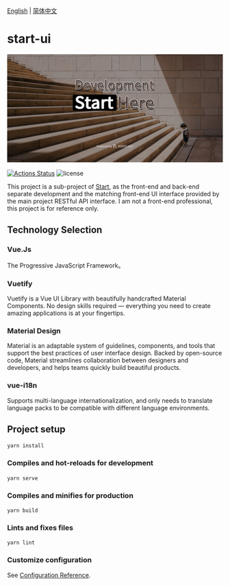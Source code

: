 [English](README.md) | [简体中文](README_zh_CN.md)

# start-ui

![start](./docs/assets/img/social.jpg)

[![Actions Status](https://github.com/renfei/start-ui/workflows/build/badge.svg)](https://github.com/renfei/start-ui/actions/workflows/build.yml)
![license](https://img.shields.io/github/license/renfei/start-ui.svg)

This project is a sub-project of [Start](https://github.com/renfei/start), as the front-end and back-end separate development and the matching front-end UI interface provided by the main project RESTful API interface.
I am not a front-end professional, this project is for reference only.

## Technology Selection

### Vue.Js

The Progressive JavaScript Framework。

### Vuetify

Vuetify is a Vue UI Library with beautifully handcrafted Material Components. No design skills required — everything you need to create amazing applications is at your fingertips.

### Material Design

Material is an adaptable system of guidelines, components, and tools that support the best practices of user interface design. Backed by open-source code, Material streamlines collaboration between designers and developers, and helps teams quickly build beautiful products.

### vue-i18n

Supports multi-language internationalization, and only needs to translate language packs to be compatible with different language environments.

## Project setup
```
yarn install
```

### Compiles and hot-reloads for development
```
yarn serve
```

### Compiles and minifies for production
```
yarn build
```

### Lints and fixes files
```
yarn lint
```

### Customize configuration
See [Configuration Reference](https://cli.vuejs.org/config/).
